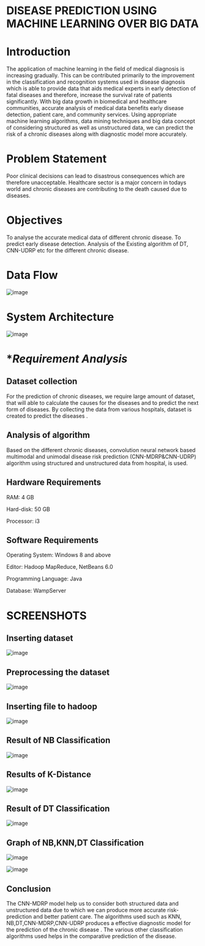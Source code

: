# DISEASE PREDICTION USING MACHINE LEARNING OVER BIG DATA

# **Introduction**

The application of machine learning in the field of medical diagnosis is increasing gradually. This can be contributed primarily to the improvement in the classification and recognition systems used in disease diagnosis which is able to provide data that aids medical experts in early detection of fatal diseases and therefore, increase the survival rate of patients significantly.
With big data growth in biomedical and healthcare communities, accurate analysis of medical data benefits early disease detection, patient care, and community services.
Using appropriate machine learning algorithms, data mining techniques and big data concept of considering structured as well as unstructured data, we can predict the risk of a chronic diseases along with diagnostic model more accurately.

# **Problem Statement**

Poor clinical decisions can lead to disastrous consequences which are therefore unacceptable. 
Healthcare sector is a major concern in todays world and chronic diseases are contributing to the death caused due to diseases.

# **Objectives**

To analyse the accurate medical data of different chronic disease.
To predict early disease detection.
 Analysis of the Existing algorithm of  DT, CNN-UDRP etc for the different chronic disease.


# **Data Flow**
![image](https://user-images.githubusercontent.com/89210060/150808558-53cd6993-1681-47ca-a603-1d07bd24894f.png)

# **System Architecture**
![image](https://user-images.githubusercontent.com/89210060/150809719-59754589-43ab-4b7e-a213-03d2a6b575b3.png)

# **Requirement Analysis*

## **Dataset collection**
For the prediction of chronic diseases, we require large amount of dataset, that will able to calculate the causes for the diseases and to predict the next form of diseases. By collecting the data from various hospitals, dataset is created to predict the diseases
.
## **Analysis of algorithm**
Based on the different chronic diseases, convolution neural network based multimodal and unimodal disease risk prediction (CNN-MDRP&CNN-UDRP) algorithm using structured and unstructured data from hospital, is used.

## **Hardware Requirements** 

RAM: 4 GB

Hard-disk: 50 GB

Processor: i3

## **Software Requirements**

Operating System: Windows 8 and above

Editor: Hadoop MapReduce, NetBeans 6.0 

Programming Language: Java

Database: WampServer



# **SCREENSHOTS**

## Inserting dataset
![image](https://user-images.githubusercontent.com/89210060/150810583-da151209-80c0-4968-a40d-83573008f279.png)


## Preprocessing the dataset
![image](https://user-images.githubusercontent.com/89210060/150812476-11340ef9-a6fc-4238-bf25-16b31d17ad34.png)


## Inserting file to hadoop
![image](https://user-images.githubusercontent.com/89210060/150812574-71426827-311d-47cc-877c-f4edcbfc303b.png)


## Result of NB Classification
![image](https://user-images.githubusercontent.com/89210060/150812765-26c92120-2cd3-400f-9b77-44c8cacbcbff.png)


## Results of K-Distance
![image](https://user-images.githubusercontent.com/89210060/150813019-a7c02944-b630-472e-990b-385d098ff00c.png)


## Result of DT Classification
![image](https://user-images.githubusercontent.com/89210060/150813191-7c0bbfb7-6773-4429-9b4b-9f01d774bb29.png)


## Graph of NB,KNN,DT Classification
![image](https://user-images.githubusercontent.com/89210060/150813333-0f8a72fa-1abc-4989-ada5-01a7dc20a617.png)


![image](https://user-images.githubusercontent.com/89210060/150813467-766888ab-6c8a-4c2c-adff-2e8142daf90d.png)

## **Conclusion**

The CNN-MDRP  model help us to consider both structured data and unstructured data due to which we can produce more accurate risk-prediction and better patient care.
The algorithms used such as KNN, NB,DT,CNN-MDRP,CNN-UDRP  produces a effective diagnostic model for the prediction of the chronic disease .
The various other classification algorithms used helps in the comparative prediction of the disease.



